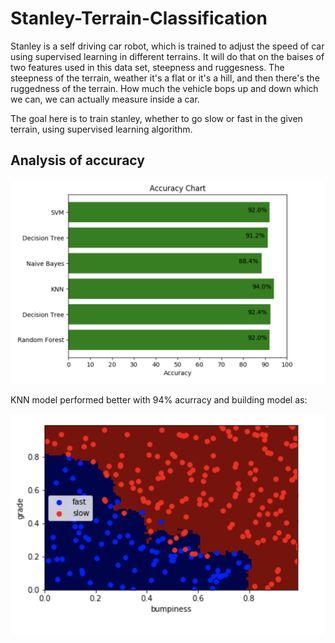 # Stanley-Terrain-Classification

Stanley is a self driving car robot, which is trained to adjust the speed of car using supervised learning 
in different terrains. It will do that on the baises of two features used in this data set, steepness and ruggesness.
The steepness of the terrain, weather it's a flat or it's a hill, and then there's the ruggedness of the terrain. 
How much the vehicle bops up and down which we can, we can actually measure inside a car.

The goal here is to train stanley, whether to go slow or fast in the given terrain, using supervised learning algorithm. 

## Analysis of accuracy
![alt text](https://github.com/SukritiSharma/Stanley-Terrain-Classification/blob/master/tools/img/performance.png "Accuracy")


KNN model performed better with 94% acurracy and building model as:

![alt text](https://github.com/SukritiSharma/Stanley-Terrain-Classification/blob/master/tools/img/knn.png "KNN")
